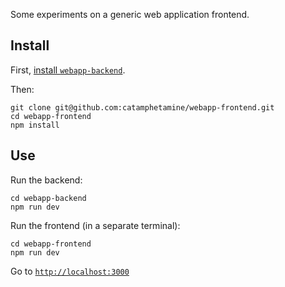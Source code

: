 Some experiments on a generic web application frontend.

## Install

First, [install `webapp-backend`](https://github.com/catamphetamine/webapp-backend).

Then:

```
git clone git@github.com:catamphetamine/webapp-frontend.git
cd webapp-frontend
npm install
```

## Use

Run the backend:

```
cd webapp-backend
npm run dev
```

Run the frontend (in a separate terminal):

```
cd webapp-frontend
npm run dev
```

Go to [`http://localhost:3000`](http://localhost:3000)